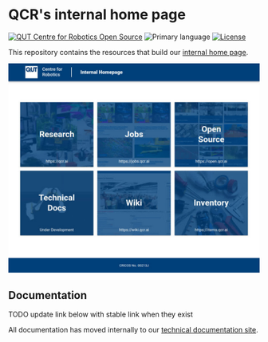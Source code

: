 # QCR's internal home page

[![QUT Centre for Robotics Open Source](https://github.com/qcr/qcr.github.io/raw/master/misc/badge.svg)](https://qcr.github.io)
![Primary language](https://img.shields.io/github/languages/top/qcr/sites-home-internal)
[![License](https://img.shields.io/github/license/qcr/sites-home-internal)](./LICENSE.txt)

This repository contains the resources that build our [internal home page](https://home.qcr.ai).

![QCR's internal homepage](./.github/home.jpg)

## Documentation

TODO update link below with stable link when they exist

All documentation has moved internally to our [technical documentation site](https://docs.qcr.ai).
